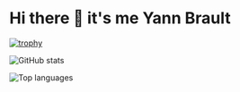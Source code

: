 # Hi there 👋 it's me Yann Brault

<!--
**Yann-Brault/Yann-Brault** is a ✨ _special_ ✨ repository because its `README.md` (this file) appears on your GitHub profile.

Here are some ideas to get you started:

- 🔭 I’m currently working on ...
- 🌱 I’m currently learning ...
- 👯 I’m looking to collaborate on ...
- 🤔 I’m looking for help with ...
- 💬 Ask me about ...
- 📫 How to reach me: ...
- 😄 Pronouns: ...
- ⚡ Fun fact: ...
-->


[![trophy](https://github-profile-trophy.vercel.app/?username=Yann-Brault&theme=onedark)](https://github.com/ryo-ma/github-profile-trophy)

![GitHub stats](https://github-readme-stats.vercel.app/api?username=Yann-Brault&show_icons=true&title_color=black&icon_color=black&text_color=black&bg_color=fffff&theme=onedark)

![Top languages](https://github-readme-stats.vercel.app/api/top-langs/?username=Yann-Brault&theme=onedark)
